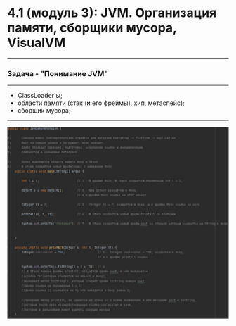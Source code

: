 # 4.1 (модуль 3): JVM. Организация памяти, сборщики мусора, VisualVM #
*** 
### Задача -  "Понимание JVM" ###
***
 - ClassLoader'ы;
 - области памяти (стэк (и его фреймы), хип, метаспейс);
 - сборщик мусора;
***
![](1.jpg)
